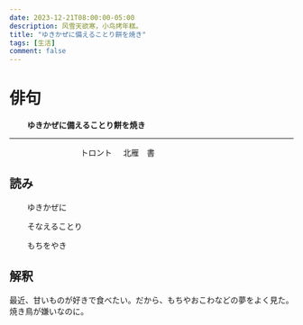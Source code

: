 ```yaml
---
date: 2023-12-21T08:00:00-05:00
description: 风雪天欲寒，小鸟烤年糕。
title: "ゆきかぜに備えることり餅を焼き"
tags: [生活]
comment: false
---
```


# 俳句

&nbsp;&nbsp;&nbsp;&nbsp;&nbsp;&nbsp;&nbsp;&nbsp;**ゆきかぜに備えることり餅を焼き**

 ---

&nbsp;&nbsp;&nbsp;&nbsp;&nbsp;&nbsp;&nbsp;&nbsp;&nbsp;&nbsp;&nbsp;&nbsp;&nbsp;&nbsp;&nbsp;&nbsp;&nbsp;&nbsp;&nbsp;&nbsp;&nbsp;&nbsp;&nbsp;&nbsp;&nbsp;&nbsp;&nbsp;&nbsp;&nbsp;&nbsp;&nbsp;&nbsp;トロント &nbsp;&nbsp;&nbsp; 北雁　書

## 読み

&nbsp;&nbsp;&nbsp;&nbsp;&nbsp;&nbsp;&nbsp;&nbsp;ゆきかぜに

&nbsp;&nbsp;&nbsp;&nbsp;&nbsp;&nbsp;&nbsp;&nbsp;そなえることり

&nbsp;&nbsp;&nbsp;&nbsp;&nbsp;&nbsp;&nbsp;&nbsp;もちをやき

## 解釈

最近、甘いものが好きで食べたい。だから、もちやおこわなどの夢をよく見た。焼き鳥が嫌いなのに。

